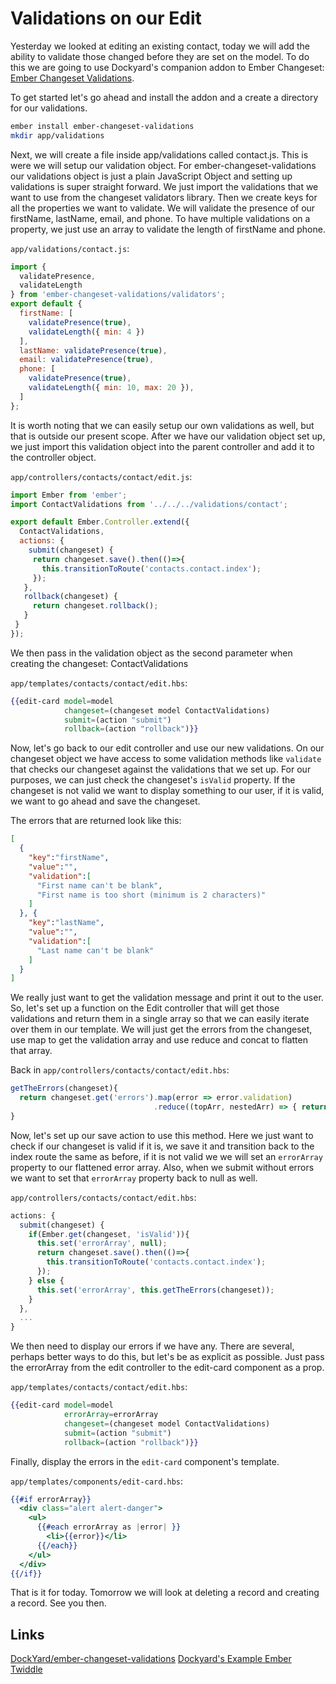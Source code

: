 # Validations on our Edit

Yesterday we looked at editing an existing contact, today we will add the ability to validate those changed before they are set on the model. To do this we are going to use Dockyard's companion addon to Ember Changeset: [Ember Changeset Validations](https://github.com/DockYard/ember-changeset-validations).

To get started let's go ahead and install the addon and a create a directory for our validations.

```sh
ember install ember-changeset-validations
mkdir app/validations
```

Next, we will create a file inside app/validations called contact.js. This is were we will setup our validation object. For ember-changeset-validations our validations object is just a plain JavaScript Object and setting up validations is super straight forward. We just import the validations that we want to use from the changeset validators library. Then we create keys for all the properties we want to validate. We will validate the presence of our firstName, lastName, email, and phone. To have multiple validations on a property, we just use an array to validate the length of firstName and phone.

`app/validations/contact.js`:

```JavaScript
import {
  validatePresence,
  validateLength
} from 'ember-changeset-validations/validators';
export default {
  firstName: [
    validatePresence(true),
    validateLength({ min: 4 })
  ],
  lastName: validatePresence(true),
  email: validatePresence(true),
  phone: [
    validatePresence(true),
    validateLength({ min: 10, max: 20 }),
  ]
};
```

It is worth noting that we can easily setup our own validations as well, but that is outside our present scope. After we have our validation object set up, we just import this validation object into the parent controller and add it to the controller object.

`app/controllers/contacts/contact/edit.js`:

```JavaScript
import Ember from 'ember';
import ContactValidations from '../../../validations/contact';

export default Ember.Controller.extend({
  ContactValidations,
  actions: {
    submit(changeset) {
     return changeset.save().then(()=>{
       this.transitionToRoute('contacts.contact.index');
     });
   },
   rollback(changeset) {
     return changeset.rollback();
   }
 }
});
 ```

We then pass in the validation object as the second parameter when creating the changeset: ContactValidations

`app/templates/contacts/contact/edit.hbs`:

```handlebars
{{edit-card model=model
            changeset=(changeset model ContactValidations)
            submit=(action "submit")
            rollback=(action "rollback")}}
```

Now, let's go back to our edit controller and use our new validations. On our changeset object we have access to some validation methods like `validate`  that checks our changeset against the validations that we set up. For our purposes, we can just check the changeset's `isValid` property. If the changeset is not valid we want to display something to our user, if it is valid, we want to go ahead and save the changeset.

The errors that are returned look like this:

```JSON
[
  {
    "key":"firstName",
    "value":"",
    "validation":[
      "First name can't be blank",
      "First name is too short (minimum is 2 characters)"
    ]
  }, {
    "key":"lastName",
    "value":"",
    "validation":[
      "Last name can't be blank"
    ]
  }
]
```

We really just want to get the validation message and print it out to the user. So, let's set up a function on the Edit controller that will get those validations and return them in a single array so that we can easily iterate over them in our template. We will just get the errors from the changeset, use map to get the validation array and use reduce and concat to flatten that array.

Back in `app/controllers/contacts/contact/edit.hbs`:

```JavaScript
getTheErrors(changeset){
  return changeset.get('errors').map(error => error.validation)
                                .reduce((topArr, nestedArr) => { return topArr.concat(nestedArr); }, []);
}
```

Now, let's set up our save action to use this method. Here we just want to check if our changeset is valid if it is, we save it and transition back to the index route the same as before, if it is not valid we we will set an `errorArray` property to our flattened error array. Also, when we submit without errors we want to set that `errorArray` property back to null as well.

`app/controllers/contacts/contact/edit.hbs`:

```JavaScript
actions: {
  submit(changeset) {
    if(Ember.get(changeset, 'isValid')){
      this.set('errorArray', null);
      return changeset.save().then(()=>{
        this.transitionToRoute('contacts.contact.index');
      });
    } else {
      this.set('errorArray', this.getTheErrors(changeset));
    }
  },
  ...
}
```

We then need to display our errors if we have any. There are several, perhaps better ways to do this, but let's be as explicit as possible. Just pass the errorArray from the edit controller to the edit-card component as a prop.

`app/templates/contacts/contact/edit.hbs`:

```handlebars
{{edit-card model=model
            errorArray=errorArray
            changeset=(changeset model ContactValidations)
            submit=(action "submit")
            rollback=(action "rollback")}}
```

Finally, display the errors in the `edit-card` component's template.

`app/templates/components/edit-card.hbs`:

```handlebars
{{#if errorArray}}
  <div class="alert alert-danger">
    <ul>
      {{#each errorArray as |error| }}
        <li>{{error}}</li>
      {{/each}}
    </ul>
  </div>
{{/if}}
```

That is it for today. Tomorrow we will look at deleting a record and creating a record. See you then.

## Links

[DockYard/ember-changeset-validations](https://github.com/DockYard/ember-changeset-validations)
[Dockyard's Example Ember Twiddle](https://ember-twiddle.com/e5eaa7bee6ed76257f5a62e618c315e8?fileTreeShown=false&openFiles=controllers.application.js%2C)
